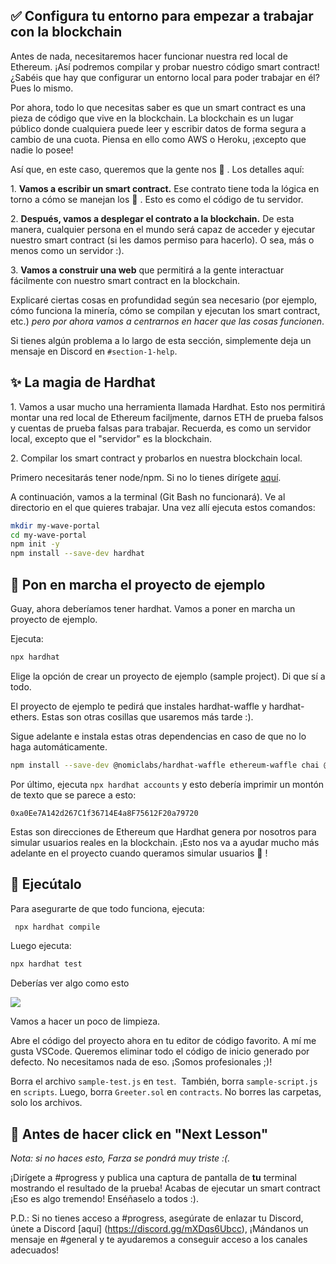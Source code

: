 ✅ Configura tu entorno para empezar a trabajar con la blockchain
---------------------------------------------------

Antes de nada, necesitaremos hacer funcionar nuestra red local de Ethereum. ¡Así podremos compilar y probar nuestro código smart contract! ¿Sabéis que hay que configurar un entorno local para poder trabajar en él? Pues lo mismo.

Por ahora, todo lo que necesitas saber es que un smart contract es una pieza de código que vive en la blockchain. La blockchain es un lugar público donde cualquiera puede leer y escribir datos de forma segura a cambio de una cuota. Piensa en ello como AWS o Heroku, ¡excepto que nadie lo posee!

Así que, en este caso, queremos que la gente nos 👋 . Los detalles aquí:

1\. **Vamos a escribir un smart contract.** Ese contrato tiene toda la lógica en torno a cómo se manejan los 👋 . Esto es como el código de tu servidor.

2\. **Después, vamos a desplegar el contrato a la blockchain.** De esta manera, cualquier persona en el mundo será capaz de acceder y ejecutar nuestro smart contract (si les damos permiso para hacerlo). O sea, más o menos como un servidor :).

3\. **Vamos a construir una web** que permitirá a la gente interactuar fácilmente con nuestro smart contract en la blockchain.

Explicaré ciertas cosas en profundidad según sea necesario (por ejemplo, cómo funciona la minería, cómo se compilan y ejecutan los smart contract, etc.) *pero por ahora vamos a centrarnos en hacer que las cosas funcionen*.

Si tienes algún problema a lo largo de esta sección, simplemente deja un mensaje en Discord en `#section-1-help`. 

✨ La magia de Hardhat
----------------------

1\. Vamos a usar mucho una herramienta llamada Hardhat. Esto nos permitirá montar una red local de Ethereum faciljmente, darnos ETH de prueba falsos y cuentas de prueba falsas para trabajar. Recuerda, es como un servidor local, excepto que el "servidor" es la blockchain.

2\. Compilar los smart contract y probarlos en nuestra blockchain local.

Primero necesitarás tener node/npm. Si no lo tienes dirígete [aquí](https://hardhat.org/tutorial/setting-up-the-environment.html).

A continuación, vamos a la terminal (Git Bash no funcionará). Ve al directorio en el que quieres trabajar. Una vez allí ejecuta estos comandos:

```bash
mkdir my-wave-portal
cd my-wave-portal
npm init -y
npm install --save-dev hardhat
```

👏 Pon en marcha el proyecto de ejemplo
---------------------------

Guay, ahora deberíamos tener hardhat. Vamos a poner en marcha un proyecto de ejemplo.

Ejecuta:

```bash
npx hardhat
```

Elige la opción de crear un proyecto de ejemplo (sample project). Di que sí a todo.

El proyecto de ejemplo te pedirá que instales hardhat-waffle y hardhat-ethers. Estas son otras cosillas que usaremos más tarde :).

Sigue adelante e instala estas otras dependencias en caso de que no lo haga automáticamente.

```bash
npm install --save-dev @nomiclabs/hardhat-waffle ethereum-waffle chai @nomiclabs/hardhat-ethers ethers
```

Por último, ejecuta `npx hardhat accounts` y esto debería imprimir un montón de texto que se parece a esto: 

`0xa0Ee7A142d267C1f36714E4a8F75612F20a79720`

Estas son direcciones de Ethereum que Hardhat genera por nosotros para simular usuarios reales en la blockchain. ¡Esto nos va a ayudar mucho más adelante en el proyecto cuando queramos simular usuarios 👋 !

🌟 Ejecútalo
---------

Para asegurarte de que todo funciona, ejecuta:

```bash
 npx hardhat compile
```
Luego ejecuta:

```bash
npx hardhat test
```

Deberías ver algo como esto

![](https://i.imgur.com/rjPvls0.png)

Vamos a hacer un poco de limpieza.

Abre el código del proyecto ahora en tu editor de código favorito. A mí me gusta VSCode. Queremos eliminar todo el código de inicio generado por defecto. No necesitamos nada de eso. ¡Somos profesionales ;)!

Borra el archivo `sample-test.js` en `test`.  También, borra `sample-script.js` en `scripts`. Luego, borra `Greeter.sol` en `contracts`. No borres las carpetas, solo los archivos.

🚨 Antes de hacer click en "Next Lesson"
-------------------------------------------

*Nota: si no haces esto, Farza se pondrá muy triste :(.*

¡Dirígete a #progress y publica una captura de pantalla de **tu** terminal mostrando el resultado de la prueba! Acabas de ejecutar un smart contract ¡Eso es algo tremendo! Enséñaselo a todos :).

P.D.: Si no tienes acceso a #progress, asegúrate de enlazar tu Discord, únete a Discord [aquí] (https://discord.gg/mXDqs6Ubcc), ¡Mándanos un mensaje en #general y te ayudaremos a conseguir acceso a los canales adecuados!
